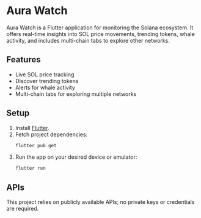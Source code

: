 # Aura Watch

Aura Watch is a Flutter application for monitoring the Solana ecosystem.
It offers real-time insights into SOL price movements, trending tokens,
whale activity, and includes multi-chain tabs to explore other networks.

## Features
- Live SOL price tracking
- Discover trending tokens
- Alerts for whale activity
- Multi-chain tabs for exploring multiple networks

## Setup
1. Install [Flutter](https://docs.flutter.dev/get-started/install).
2. Fetch project dependencies:
   ```bash
   flutter pub get
   ```
3. Run the app on your desired device or emulator:
   ```bash
   flutter run
   ```

## APIs
This project relies on publicly available APIs; no private keys or credentials are required.